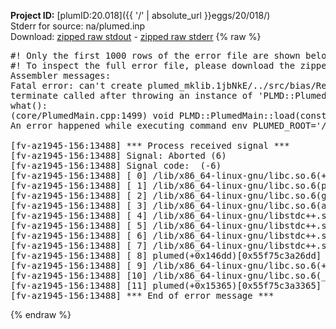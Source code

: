 **Project ID:** [plumID:20.018]({{ '/' | absolute_url }}eggs/20/018/)  
Stderr for source:  na/plumed.inp   
Download: [zipped raw stdout](plumed.inp.plumed.stdout.txt.zip) - [zipped raw stderr](plumed.inp.plumed.stderr.txt.zip) 
{% raw %}
<pre>
#! Only the first 1000 rows of the error file are shown below
#! To inspect the full error file, please download the zipped raw stderr file above
Assembler messages:
Fatal error: can't create plumed_mklib.1jbNkE/../src/bias/ReweightGeomFES.o: No such file or directory
terminate called after throwing an instance of 'PLMD::Plumed::ExceptionError'
what():
(core/PlumedMain.cpp:1499) void PLMD::PlumedMain::load(const std::string&)
An error happened while executing command env PLUMED_ROOT='/home/runner/opt/lib/plumed' PLUMED_VERSION='2.10b' PLUMED_HTMLDIR='/home/runner/opt/share/doc/plumed' PLUMED_INCLUDEDIR='/home/runner/opt/include' PLUMED_PROGRAM_NAME='plumed' PLUMED_IS_INSTALLED='yes' "/home/runner/opt/lib/plumed"/scripts/mklib.sh -n -o ./../src/bias/ReweightGeomFES.2.10b.so ../src/bias/ReweightGeomFES.cpp

[fv-az1945-156:13488] *** Process received signal ***
[fv-az1945-156:13488] Signal: Aborted (6)
[fv-az1945-156:13488] Signal code:  (-6)
[fv-az1945-156:13488] [ 0] /lib/x86_64-linux-gnu/libc.so.6(+0x45330)[0x7f2a91a45330]
[fv-az1945-156:13488] [ 1] /lib/x86_64-linux-gnu/libc.so.6(pthread_kill+0x11c)[0x7f2a91a9eb2c]
[fv-az1945-156:13488] [ 2] /lib/x86_64-linux-gnu/libc.so.6(gsignal+0x1e)[0x7f2a91a4527e]
[fv-az1945-156:13488] [ 3] /lib/x86_64-linux-gnu/libc.so.6(abort+0xdf)[0x7f2a91a288ff]
[fv-az1945-156:13488] [ 4] /lib/x86_64-linux-gnu/libstdc++.so.6(+0xa5ff5)[0x7f2a91ea5ff5]
[fv-az1945-156:13488] [ 5] /lib/x86_64-linux-gnu/libstdc++.so.6(+0xbb0da)[0x7f2a91ebb0da]
[fv-az1945-156:13488] [ 6] /lib/x86_64-linux-gnu/libstdc++.so.6(_ZSt10unexpectedv+0x0)[0x7f2a91ea5a55]
[fv-az1945-156:13488] [ 7] /lib/x86_64-linux-gnu/libstdc++.so.6(+0xa5a6f)[0x7f2a91ea5a6f]
[fv-az1945-156:13488] [ 8] plumed(+0x146dd)[0x55f75c3a26dd]
[fv-az1945-156:13488] [ 9] /lib/x86_64-linux-gnu/libc.so.6(+0x2a1ca)[0x7f2a91a2a1ca]
[fv-az1945-156:13488] [10] /lib/x86_64-linux-gnu/libc.so.6(__libc_start_main+0x8b)[0x7f2a91a2a28b]
[fv-az1945-156:13488] [11] plumed(+0x15365)[0x55f75c3a3365]
[fv-az1945-156:13488] *** End of error message ***
</pre>
{% endraw %}
